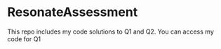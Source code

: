# ResonateAssessment
This repo includes my code solutions to Q1 and Q2.
You can access my code for Q1 
